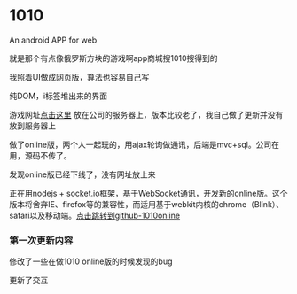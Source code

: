 # 1010
<p>An android APP for web</p>
<p>就是那个有点像俄罗斯方块的游戏啊app商城搜1010搜得到的</p>
<p>我照着UI做成网页版，算法也容易自己写</p>
<p>纯DOM，i标签堆出来的界面</p>
<p>游戏网址<a href="http://yys.wificun.com/fankuai/index" target="_blank">点击这里</a> 放在公司的服务器上，版本比较老了，我自己做了更新并没有放到服务器上</p>
<p>做了online版，两个人一起玩的，用ajax轮询做通讯，后端是mvc+sql。公司在用，源码不传了。</p>
<p>发现online版已经下线了，没有网址放上来</p>
<p>正在用nodejs + socket.io框架，基于WebSocket通讯，开发新的online版。这个版本将舍弃IE、firefox等的兼容性，而适用基于webkit内核的chrome（Blink）、safari以及移动端。<a href="https://github.com/wangmoumei/1010online/"  target="_blank">点击跳转到github-1010online</a></p>
<h3>第一次更新内容</h3>
<p>修改了一些在做1010 online版的时候发现的bug</p>
<p>更新了交互</p>
